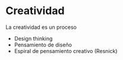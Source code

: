# Creatividad 



La creatividad es un proceso 

- Design thinking 
- Pensamiento de diseño 
- Espiral de pensamiento creativo (Resnick)





